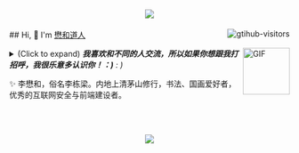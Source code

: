 <h1 align="center"> <a href="https://www.lizhichen.cn/"> <img src="https://readme-typing-svg.herokuapp.com/?lines=console.log(%22Hello%2C%20World!%22);%E6%87%8B%E5%92%8C%E9%81%93%E4%BA%BA%E4%BF%9D%E4%BD%A0%E4%BB%A3%E7%A0%81%E5%A4%AA%E5%B9%B3%EF%BC%81!&center=true&size=27)"> </a> </h1>
<a href="https://github.com/wulintang">
    <img align="right" src="https://komarev.com/ghpvc/?username=wulintang&label=Visitors&color=red&style=flat&logo=github" alt="gtihub-visitors" />
</a>
## Hi, 👋  I'm <a href="https://www.lizhichen.cn">懋和道人</a>

<img align="right" alt="GIF" src="https://media.giphy.com/media/LnQjpWaON8nhr21vNW/giphy.gif" width="84" title="Say HI"> <details><summary>(Click to expand) <em><b>我喜欢和不同的人交流，所以如果你想跟我打招呼，我很乐意多认识你！：)</b> : )</em></summary>
<!--my introduction start-->
- 我具备下述的部分语言能力。

<p align="center">
  <a href="https://github.com/wulintang" class="rich-diff-level-one">
    <img src="https://github-readme-stats.vercel.app/api/top-langs/?username=wulintang">
  </a>
</p> 

- ❤️ 我喜欢吃 🍉, 研究 🐓, 打 🏓, 唯有 🛌 和 📺 能让我心旷神怡。
    
- 💬 如果有什么需要找我的，请点击这个链接 [here](https://www.lizhichen.cn).

---
</details>

  ✨ 李懋和，俗名李栋梁。内地上清茅山修行，书法、国画爱好者，优秀的互联网安全与前端建设者。
  
<br>
<br>
<p align="center">
  <a href="https://github.com/wulintang" class="rich-diff-level-one">
    <img src="https://github-readme-stats.vercel.app/api?username=wulintang&show_icons=true">
  </a>
</p>

